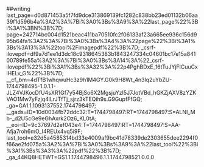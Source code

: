 ##writing
last_page=d0d871453a5f7fd9dce313869139fc1282c838bb23ed01132b06aa39f1d596b4a%3A2%3A%7Bi%3A0%3Bs%3A9%3A%22last_page%22%3Bi%3A1%3BN%3B%7D; page=242714bc004d1521beac411ba70510fc2f06133af23a665ee936c156d995b64fa%3A2%3A%7Bi%3A0%3Bs%3A4%3A%22page%22%3Bi%3A1%3Bs%3A13%3A%22tool%2Fimagepdf%22%3B%7D; _csrf-ilovepdf=df9a7d1ee1d3dc18c9318645383b1843247334c04601bc17e15a84100789fe55a%3A2%3A%7Bi%3A0%3Bs%3A14%3A%22_csrf-ilovepdf%22%3Bi%3A1%3Bs%3A32%3A%22p4PghBDxE_16tTuJYjFICuuCxlHELv_G%22%3B%7D; __cf_bm=4dTfB1whqwuHc3z9h1M4GY.G0k9H8Wt_4n3lq2uYbZU-1744798495-1.0.1.1-JLZ4VJKocDfU4sXR1Gf7y54BjSo6X2MgsjuYzI5J7JotVBd_hGKZjAXV8zYZKVAO1Mw7yFzjq4lLrJTfTj_sjrz3kTEQih9s.G9GupfFfGQ; _ga=GA1.1.1093137552.1744798497; __gads=ID=10d0034fb72ddc32:T=1744798497:RT=1744798497:S=ALNI_Mb-_d2U5cGe9eGhAxrk2Oz6_KL0tA; __eoi=ID=9c37697d2ef043e4:T=1744798497:RT=1744798497:S=AA-Afja7roh6mO_I4REUx4vq5i9F; last_tool=e32d5a4585314bd33e4009af9bc41d78339de2303655dee2294f0f66ae2fd075a%3A2%3A%7Bi%3A0%3Bs%3A9%3A%22last_tool%22%3Bi%3A1%3Bs%3A3%3A%22pdf%22%3B%7D; _ga_44KQ8HETWT=GS1.1.1744798496.1.1.1744798521.0.0.0